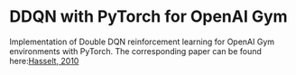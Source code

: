 # DDQN with PyTorch for OpenAI Gym
Implementation of Double DQN reinforcement learning for OpenAI Gym environments with PyTorch.
The corresponding paper can be found here:[Hasselt, 2010](https://papers.nips.cc/paper/3964-double-q-learning)
